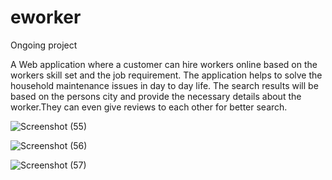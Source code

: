 # eworker

Ongoing project


A Web application where a customer can hire workers online based on the workers skill set and the job requirement. The application helps to solve the household maintenance issues in day to day life. The search results will be based on the persons city and provide the necessary details about the worker.They can even give reviews to each other for better search.

![Screenshot (55)](https://user-images.githubusercontent.com/32243436/56145339-bdd9b880-5fc1-11e9-99d4-f0044b05dea6.png)

![Screenshot (56)](https://user-images.githubusercontent.com/32243436/56145341-be724f00-5fc1-11e9-81ff-168a6105f86c.png)

![Screenshot (57)](https://user-images.githubusercontent.com/32243436/56145342-be724f00-5fc1-11e9-950a-169575ee248b.png)

